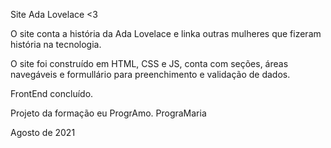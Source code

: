 Site Ada Lovelace <3

O site conta a história da Ada Lovelace e linka outras mulheres que 
fizeram história na tecnologia.

O site foi construído em HTML, CSS e JS, conta com seções, áreas navegáveis e formullário para preenchimento e validação de dados.

FrontEnd concluído.

Projeto da formação eu ProgrAmo.
PrograMaria

Agosto de 2021




